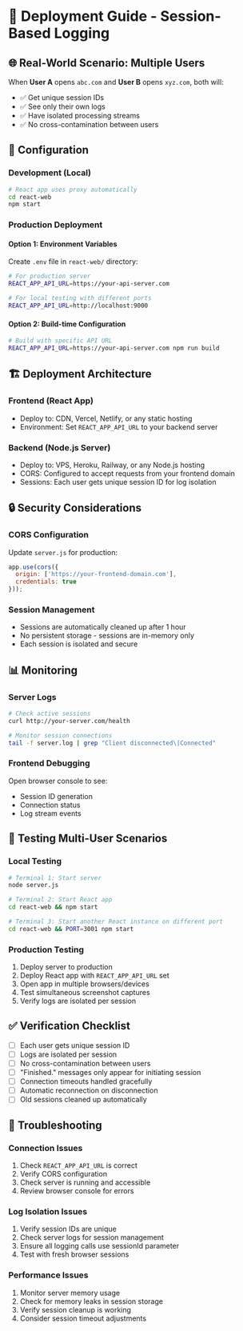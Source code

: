 # 🚀 Deployment Guide - Session-Based Logging

## 🌐 **Real-World Scenario: Multiple Users**

When **User A** opens `abc.com` and **User B** opens `xyz.com`, both will:
- ✅ Get unique session IDs
- ✅ See only their own logs
- ✅ Have isolated processing streams
- ✅ No cross-contamination between users

## 🔧 **Configuration**

### **Development (Local)**
```bash
# React app uses proxy automatically
cd react-web
npm start
```

### **Production Deployment**

#### **Option 1: Environment Variables**
Create `.env` file in `react-web/` directory:
```bash
# For production server
REACT_APP_API_URL=https://your-api-server.com

# For local testing with different ports
REACT_APP_API_URL=http://localhost:9000
```

#### **Option 2: Build-time Configuration**
```bash
# Build with specific API URL
REACT_APP_API_URL=https://your-api-server.com npm run build
```

## 🏗️ **Deployment Architecture**

### **Frontend (React App)**
- Deploy to: CDN, Vercel, Netlify, or any static hosting
- Environment: Set `REACT_APP_API_URL` to your backend server

### **Backend (Node.js Server)**
- Deploy to: VPS, Heroku, Railway, or any Node.js hosting
- CORS: Configured to accept requests from your frontend domain
- Sessions: Each user gets unique session ID for log isolation

## 🔒 **Security Considerations**

### **CORS Configuration**
Update `server.js` for production:
```javascript
app.use(cors({
  origin: ['https://your-frontend-domain.com'],
  credentials: true
}));
```

### **Session Management**
- Sessions are automatically cleaned up after 1 hour
- No persistent storage - sessions are in-memory only
- Each session is isolated and secure

## 📊 **Monitoring**

### **Server Logs**
```bash
# Check active sessions
curl http://your-server.com/health

# Monitor session connections
tail -f server.log | grep "Client disconnected\|Connected"
```

### **Frontend Debugging**
Open browser console to see:
- Session ID generation
- Connection status
- Log stream events

## 🧪 **Testing Multi-User Scenarios**

### **Local Testing**
```bash
# Terminal 1: Start server
node server.js

# Terminal 2: Start React app
cd react-web && npm start

# Terminal 3: Start another React instance on different port
cd react-web && PORT=3001 npm start
```

### **Production Testing**
1. Deploy server to production
2. Deploy React app with `REACT_APP_API_URL` set
3. Open app in multiple browsers/devices
4. Test simultaneous screenshot captures
5. Verify logs are isolated per session

## ✅ **Verification Checklist**

- [ ] Each user gets unique session ID
- [ ] Logs are isolated per session
- [ ] No cross-contamination between users
- [ ] "Finished." messages only appear for initiating session
- [ ] Connection timeouts handled gracefully
- [ ] Automatic reconnection on disconnection
- [ ] Old sessions cleaned up automatically

## 🐛 **Troubleshooting**

### **Connection Issues**
1. Check `REACT_APP_API_URL` is correct
2. Verify CORS configuration
3. Check server is running and accessible
4. Review browser console for errors

### **Log Isolation Issues**
1. Verify session IDs are unique
2. Check server logs for session management
3. Ensure all logging calls use sessionId parameter
4. Test with fresh browser sessions

### **Performance Issues**
1. Monitor server memory usage
2. Check for memory leaks in session storage
3. Verify session cleanup is working
4. Consider session timeout adjustments 